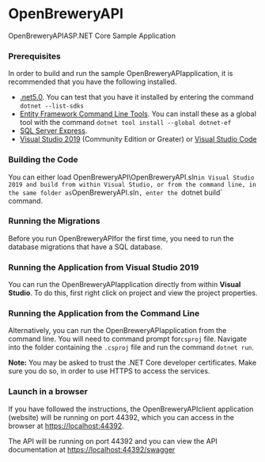 # OpenBreweryAPI
OpenBreweryAPIASP.NET Core Sample Application



### Prerequisites

In order to build and run the sample OpenBreweryAPIapplication, it is recommended that you have the following installed.

- [.net5.0](https://dotnet.microsoft.com/download). You can test that you have it installed by entering the command `dotnet --list-sdks`
- [Entity Framework Command Line Tools](https://docs.microsoft.com/en-us/ef/core/miscellaneous/cli/dotnet). You can install these as a global tool with the command `dotnet tool install --global dotnet-ef`
- [SQL Server Express](https://docs.microsoft.com/en-us/sql/sql-server/editions-and-components-of-sql-server-version-15?view=sql-server-ver15).
- [Visual Studio 2019](https://visualstudio.microsoft.com/vs/) (Community Edition or Greater) or [Visual Studio Code](https://code.visualstudio.com/)

### Building the Code

You can either load OpenBreweryAPI\OpenBreweryAPI.sln` in Visual Studio 2019 and build from within Visual Studio, or from the command line, in the same folder as `OpenBreweryAPI.sln`, enter the `dotnet build` command.

### Running the Migrations
Before you run OpenBreweryAPIfor the first time, you need to run the database migrations  that have a SQL database.


### Running the Application from Visual Studio 2019
You can run the OpenBreweryAPIapplication directly from within **Visual Studio**. To do this, first right click on project  and view the project properties. 
 

### Running the Application from the Command Line
Alternatively, you can run the OpenBreweryAPIapplication from the command line. You will need to  command prompt for`csproj` file. Navigate into the folder containing the `.csproj` file and run the command `dotnet run`.

**Note:** You may be asked to trust the .NET Core developer certificates. Make sure you do so, in order to use HTTPS to access the services.

### Launch in a browser
If you have followed the instructions, the OpenBreweryAPIclient application (website) will be running on port 44392, which you can access in the browser at [https://localhost:44392](https://localhost:44392).


The API will be running on port 44392 and you can view the API documentation at [https://localhost:44392/swagger](https://localhost:44392/swagger/index.html)
